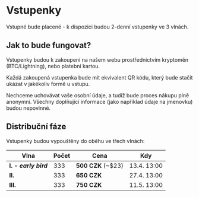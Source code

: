 # Vstupenky

Vstupné bude placené - k dispozici budou 2-denní vstupenky ve 3 vlnách.

## Jak to bude fungovat?

Vstupenky budou k zakoupení na našem webu prostřednictvím kryptoměn (BTC/Lightning), nebo platební kartou.

Každá zakoupená vstupenka bude mít ekvivalent QR kódu, který bude stačit ukázat v jakékoliv formě u vstupu.

Nechceme uchovávat vaše osobní údaje, a tudíž bude proces nákupu plně anonymní. Všechny doplňující informace (jako například údaje na jmenovku) budou nepovinné.

## Distribuční fáze

Vstupenky budou vypouštěny do oběhu ve třech vlnách:

<table><thead><tr><th>Vlna</th><th data-type="number">Počet</th><th>Cena</th><th>Kdy</th></tr></thead><tbody><tr><td><strong>I. - </strong><em><strong>early bird</strong></em></td><td>333</td><td><strong>500 CZK</strong> (~$23)</td><td>13.4. 13:00</td></tr><tr><td><strong>II.</strong></td><td>333</td><td><strong>650 CZK</strong></td><td>27.4. 13:00</td></tr><tr><td><strong>III.</strong></td><td>333</td><td><strong>750 CZK</strong></td><td>11.5. 13:00</td></tr></tbody></table>
